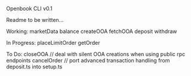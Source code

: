 Openbook CLI v0.1

Readme to be written...

Working:
marketData
balance
createOOA
fetchOOA
deposit
withdraw

In Progress:
placeLimitOrder
getOrder

To Do:
closeOOA
// deal with silent OOA creations when using public rpc endpoints
cancelOrder
// port advanced transaction handling from deposit.ts into setup.ts